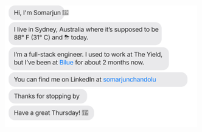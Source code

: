 <!-- ### Hi there 👋 -->
<!-- ![snake gif](https://github.com/somarjun/somarjun/blob/output/github-contribution-grid-snake.gif) -->

[![](https://raw.githubusercontent.com/somarjun/somarjun/main/chat.svg?token=AAABPWFQB3UQVH67GAPKNRLAXLBQG)](https://linkedin.com/in/somarjunchandolu/)

<!--
**somarjun/Somarjun** is a ✨ _special_ ✨ repository because its `README.md` (this file) appears on your GitHub profile.

Here are some ideas to get you started:

- 🔭 I’m currently working on ...
- 🌱 I’m currently learning ...
- 👯 I’m looking to collaborate on ...
- 🤔 I’m looking for help with ...
- 💬 Ask me about ...
- 📫 How to reach me: ...
- 😄 Pronouns: ...
- ⚡ Fun fact: ...
-->
